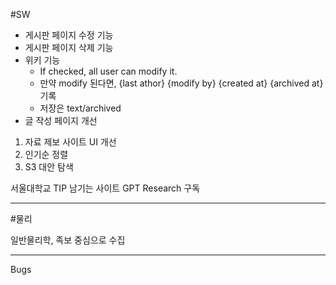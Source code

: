 #SW

- 게시판 페이지 수정 기능
- 게시판 페이지 삭제 기능
- 위키 기능
  -  If checked, all user can modify it.
  -  만약 modify 된다면, {last athor} {modify by} {created at} {archived at} 기록
  -  저장은 text/archived
- 글 작성 페이지 개선
1. 자료 제보 사이트 UI 개선
2. 인기순 정렬
3. S3 대안 탐색

서울대학교 TIP 남기는 사이트
GPT Research 구독

---

#물리

일반물리학, 족보 중심으로 수집

---

Bugs
